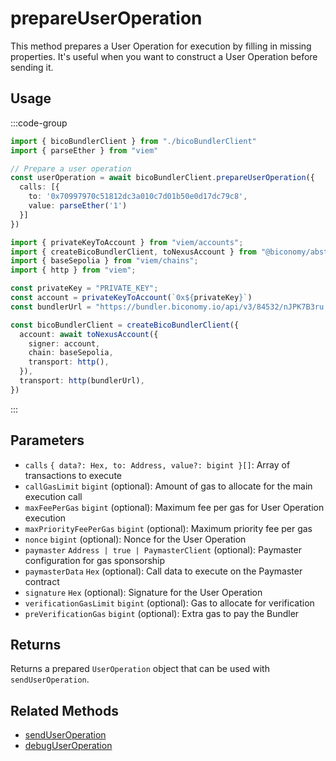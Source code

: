 # prepareUserOperation

This method prepares a User Operation for execution by filling in missing properties. It's useful when you want to construct a User Operation before sending it.

## Usage

:::code-group

```typescript [example.ts]
import { bicoBundlerClient } from "./bicoBundlerClient"
import { parseEther } from "viem"

// Prepare a user operation
const userOperation = await bicoBundlerClient.prepareUserOperation({
  calls: [{
    to: '0x70997970c51812dc3a010c7d01b50e0d17dc79c8',
    value: parseEther('1')
  }]
})
```

```typescript [bicoBundlerClient.ts]
import { privateKeyToAccount } from "viem/accounts";
import { createBicoBundlerClient, toNexusAccount } from "@biconomy/abstractjs";
import { baseSepolia } from "viem/chains"; 
import { http } from "viem"; 

const privateKey = "PRIVATE_KEY";
const account = privateKeyToAccount(`0x${privateKey}`)
const bundlerUrl = "https://bundler.biconomy.io/api/v3/84532/nJPK7B3ru.dd7f7861-190d-41bd-af80-6877f74b8f44"; 

const bicoBundlerClient = createBicoBundlerClient({
  account: await toNexusAccount({ 
    signer: account, 
    chain: baseSepolia,
    transport: http(),
  }),
  transport: http(bundlerUrl),
})
```

:::

## Parameters

- `calls` `{ data?: Hex, to: Address, value?: bigint }[]`: Array of transactions to execute
- `callGasLimit` `bigint` (optional): Amount of gas to allocate for the main execution call
- `maxFeePerGas` `bigint` (optional): Maximum fee per gas for User Operation execution
- `maxPriorityFeePerGas` `bigint` (optional): Maximum priority fee per gas
- `nonce` `bigint` (optional): Nonce for the User Operation
- `paymaster` `Address | true | PaymasterClient` (optional): Paymaster configuration for gas sponsorship
- `paymasterData` `Hex` (optional): Call data to execute on the Paymaster contract
- `signature` `Hex` (optional): Signature for the User Operation
- `verificationGasLimit` `bigint` (optional): Gas to allocate for verification
- `preVerificationGas` `bigint` (optional): Extra gas to pay the Bundler

## Returns

Returns a prepared `UserOperation` object that can be used with `sendUserOperation`.

## Related Methods

- [sendUserOperation](/sdk-reference/bundler-client/methods/sendUserOperation)
- [debugUserOperation](/sdk-reference/bundler-client/methods/debugUserOperation) 